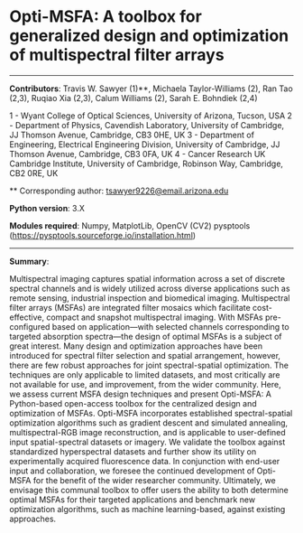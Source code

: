# Opti-MSFA: A toolbox for generalized design and optimization of multispectral filter arrays
--------------------------------------------------------------------

**Contributors**: 
Travis W. Sawyer (1)**, Michaela Taylor-Williams (2), Ran Tao (2,3), Ruqiao Xia (2,3), Calum Williams (2), Sarah E. Bohndiek (2,4)

1 - Wyant College of Optical Sciences, University of Arizona, Tucson, USA
2 - Department of Physics, Cavendish Laboratory, University of Cambridge, JJ Thomson Avenue, Cambridge, CB3 0HE, UK
3 - Department of Engineering, Electrical Engineering Division, University of Cambridge, JJ Thomson Avenue, Cambridge, CB3 0FA, UK
4 - Cancer Research UK Cambridge Institute, University of Cambridge, 
Robinson Way, Cambridge, CB2 0RE, UK

** Corresponding author: tsawyer9226@email.arizona.edu

**Python version**: 3.X

**Modules required**: Numpy, MatplotLib, OpenCV (CV2) pysptools (https://pysptools.sourceforge.io/installation.html)

--------------------------------------------------------------------
**Summary**: 

Multispectral imaging captures spatial information across a set of discrete spectral channels and is widely utilized across diverse applications such as remote sensing, industrial inspection and biomedical imaging. Multispectral filter arrays (MSFAs) are integrated filter mosaics which facilitate cost-effective, compact and snapshot multispectral imaging. With MSFAs pre-configured based on application—with selected channels corresponding to targeted absorption spectra—the design of optimal MSFAs is a subject of great interest. Many design and optimization approaches have been introduced for spectral filter selection and spatial arrangement, however, there are few robust approaches for joint spectral-spatial optimization. The techniques are only applicable to limited datasets, and most critically are not available for use, and improvement, from the wider community. Here, we assess current MSFA design techniques and  present Opti-MSFA: A Python-based open-access toolbox for the centralized design and optimization of MSFAs. Opti-MSFA incorporates established spectral-spatial optimization algorithms such as gradient descent and simulated annealing, multispectral-RGB image reconstruction, and is applicable to user-defined input spatial-spectral datasets or imagery. We validate the toolbox against standardized hyperspectral datasets and further show its utility on experimentally acquired fluorescence data. In conjunction with end-user input and collaboration, we foresee the continued development of Opti-MSFA for the benefit of the wider researcher community. Ultimately, we envisage this communal toolbox to offer users the ability to both determine optimal MSFAs for their targeted applications and benchmark new optimization algorithms, such as machine learning-based, against existing approaches.
